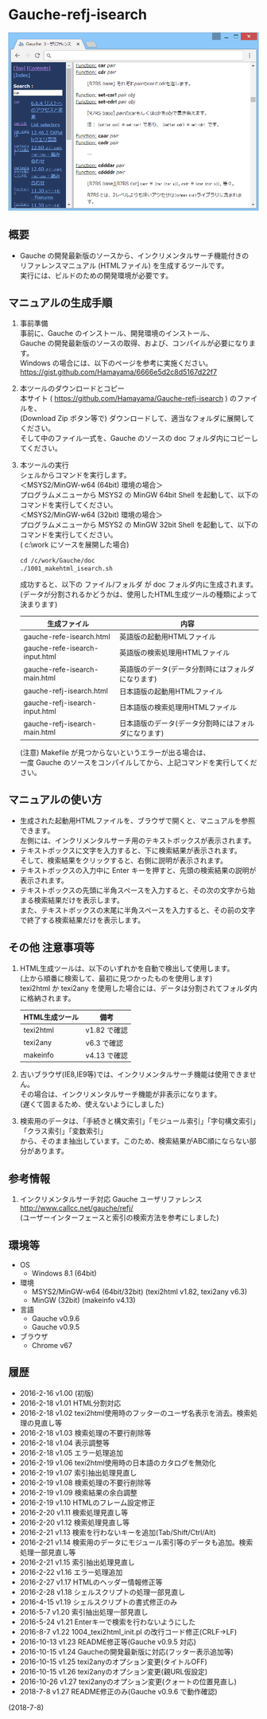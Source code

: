 # Gauche-refj-isearch

![image](image.png)

## 概要
- Gauche の開発最新版のソースから、インクリメンタルサーチ機能付きの  
  リファレンスマニュアル (HTMLファイル) を生成するツールです。  
  実行には、ビルドのための開発環境が必要です。


## マニュアルの生成手順
1. 事前準備  
   事前に、Gauche のインストール、開発環境のインストール、  
   Gauche の開発最新版のソースの取得、および、コンパイルが必要になります。  
   Windows の場合には、以下のページを参考に実施ください。  
   https://gist.github.com/Hamayama/6666e5d2c8d5167d22f7

2. 本ツールのダウンロードとコピー  
   本サイト ( https://github.com/Hamayama/Gauche-refj-isearch ) のファイルを、  
   (Download Zip ボタン等で) ダウンロードして、適当なフォルダに展開してください。  
   そして中のファイル一式を、Gauche のソースの doc フォルダ内にコピーしてください。

3. 本ツールの実行  
   シェルからコマンドを実行します。  
   ＜MSYS2/MinGW-w64 (64bit) 環境の場合＞  
   プログラムメニューから MSYS2 の MinGW 64bit Shell を起動して、以下のコマンドを実行してください。  
   ＜MSYS2/MinGW-w64 (32bit) 環境の場合＞  
   プログラムメニューから MSYS2 の MinGW 32bit Shell を起動して、以下のコマンドを実行してください。  
   ( c:\work にソースを展開した場合)
   ```
   cd /c/work/Gauche/doc
   ./1001_makehtml_isearch.sh
   ```
   成功すると、以下の ファイル/フォルダ が doc フォルダ内に生成されます。  
   (データが分割されるかどうかは、使用したHTML生成ツールの種類によって決まります)
   
   |<div align="center">生成ファイル</div>|<div align="center">内容</div>|
   |---|---|
   |gauche-refe-isearch.html      |英語版の起動用HTMLファイル                          |
   |gauche-refe-isearch-input.html|英語版の検索処理用HTMLファイル                      |
   |gauche-refe-isearch-main.html |英語版のデータ(データ分割時にはフォルダになります)  |
   |gauche-refj-isearch.html      |日本語版の起動用HTMLファイル                        |
   |gauche-refj-isearch-input.html|日本語版の検索処理用HTMLファイル                    |
   |gauche-refj-isearch-main.html |日本語版のデータ(データ分割時にはフォルダになります)|
   
   (注意) Makefile が見つからないというエラーが出る場合は、  
   一度 Gauche のソースをコンパイルしてから、上記コマンドを実行してください。


## マニュアルの使い方
- 生成された起動用HTMLファイルを、ブラウザで開くと、マニュアルを参照できます。  
  左側には、インクリメンタルサーチ用のテキストボックスが表示されます。
- テキストボックスに文字を入力すると、下に検索結果が表示されます。  
  そして、検索結果をクリックすると、右側に説明が表示されます。
- テキストボックスの入力中に Enter キーを押すと、先頭の検索結果の説明が表示されます。
- テキストボックスの先頭に半角スペースを入力すると、その次の文字から始まる検索結果だけを表示します。  
  また、テキストボックスの末尾に半角スペースを入力すると、その前の文字で終了する検索結果だけを表示します。


## その他 注意事項等
1. HTML生成ツールは、以下のいずれかを自動で検出して使用します。  
   (上から順番に検索して、最初に見つかったものを使用します)  
   texi2html か texi2any を使用した場合には、データは分割されてフォルダ内に格納されます。  
   
   |<div align="center">HTML生成ツール</div>|<div align="center">備考</div>|
   |---|---|
   |texi2html|v1.82 で確認|
   |texi2any |v6.3  で確認|
   |makeinfo |v4.13 で確認|

2. 古いブラウザ(IE8,IE9等)では、インクリメンタルサーチ機能は使用できません。  
   その場合は、インクリメンタルサーチ機能が非表示になります。  
   (遅くて固まるため、使えないようにしました)

3. 検索用のデータは、「手続きと構文索引」「モジュール索引」「字句構文索引」「クラス索引」「変数索引」  
   から、そのまま抽出しています。このため、検索結果がABC順にならない部分があります。


## 参考情報
1. インクリメンタルサーチ対応 Gauche ユーザリファレンス  
   http://www.callcc.net/gauche/refj/  
   (ユーザーインターフェースと索引の検索方法を参考にしました)


## 環境等
- OS
  - Windows 8.1 (64bit)
- 環境
  - MSYS2/MinGW-w64 (64bit/32bit) (texi2html v1.82, texi2any v6.3)
  - MinGW (32bit) (makeinfo v4.13)
- 言語
  - Gauche v0.9.6
  - Gauche v0.9.5
- ブラウザ
  - Chrome v67

## 履歴
- 2016-2-16  v1.00 (初版)
- 2016-2-18  v1.01 HTML分割対応
- 2016-2-18  v1.02 texi2html使用時のフッターのユーザ名表示を消去。検索処理の見直し等
- 2016-2-18  v1.03 検索処理の不要行削除等
- 2016-2-18  v1.04 表示調整等
- 2016-2-18  v1.05 エラー処理追加
- 2016-2-19  v1.06 texi2html使用時の日本語のカタログを無効化
- 2016-2-19  v1.07 索引抽出処理見直し
- 2016-2-19  v1.08 検索処理の不要行削除等
- 2016-2-19  v1.09 検索結果の余白調整
- 2016-2-19  v1.10 HTMLのフレーム設定修正
- 2016-2-20  v1.11 検索処理見直し等
- 2016-2-20  v1.12 検索処理見直し等
- 2016-2-21  v1.13 検索を行わないキーを追加(Tab/Shift/Ctrl/Alt)
- 2016-2-21  v1.14 検索用のデータにモジュール索引等のデータも追加。検索処理一部見直し等
- 2016-2-21  v1.15 索引抽出処理見直し
- 2016-2-22  v1.16 エラー処理追加
- 2016-2-27  v1.17 HTMLのヘッダー情報修正等
- 2016-2-28  v1.18 シェルスクリプトの処理一部見直し
- 2016-4-15  v1.19 シェルスクリプトの書式修正のみ
- 2016-5-7   v1.20 索引抽出処理一部見直し
- 2016-5-24  v1.21 Enterキーで検索を行わないようにした
- 2016-8-7   v1.22 1004_texi2html_init.pl の改行コード修正(CRLF→LF)
- 2016-10-13 v1.23 README修正等(Gauche v0.9.5 対応)
- 2016-10-15 v1.24 Gaucheの開発最新版に対応(フッター表示追加等)
- 2016-10-15 v1.25 texi2anyのオプション変更(タイトルOFF)
- 2016-10-15 v1.26 texi2anyのオプション変更(親URL仮設定)
- 2016-10-26 v1.27 texi2anyのオプション変更(クォートの位置見直し)
- 2018-7-8   v1.27 README修正のみ(Gauche v0.9.6 で動作確認)


(2018-7-8)
